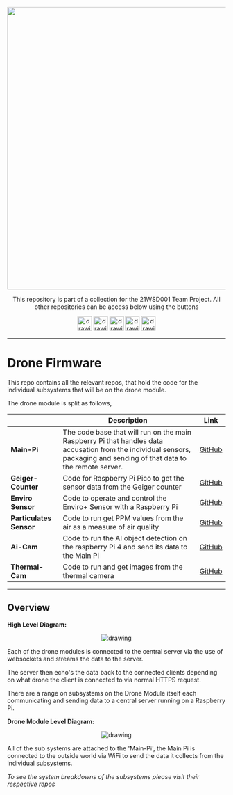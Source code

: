 <p align="center">
	<a href="https://github.com/lboroWMEME-TeamProject/CCC-ProjectDocs"><img src="https://i.imgur.com/VwT4NrJ.png" width=650></a>
	<p align="center"> This repository is part of  a collection for the 21WSD001 Team Project. 
	All other repositories can be access below using the buttons</p>
</p>

<p align="center">
	<a href="https://github.com/lboroWMEME-TeamProject/CCC-ProjectDocs"><img src="https://i.imgur.com/rBaZyub.png" alt="drawing" height = 33/></a> 
	<a href="https://github.com/lboroWMEME-TeamProject/Dashboard"><img src="https://i.imgur.com/fz7rgd9.png" alt="drawing" height = 33/></a> 
	<a href="https://github.com/lboroWMEME-TeamProject/Cloud-Server"><img src="https://i.imgur.com/bsimXcV.png" alt="drawing" height = 33/></a> 
	<a href="https://github.com/lboroWMEME-TeamProject/Drone-Firmware"><img src="https://i.imgur.com/yKFokIL.png" alt="drawing" height = 33/></a> 
	<a href="https://github.com/lboroWMEME-TeamProject/Simulated-Drone"><img src="https://i.imgur.com/WMOZbrf.png" alt="drawing" height = 33/></a>
</p>

------------

# Drone Firmware
This repo contains all the relevant repos, that hold the code for the individual subsystems that will be on the drone module.

The drone module is split as follows,
<div align="center">

||Description|Link|
|--|--|--|
| **Main-Pi** | The code base that will run on the main Raspberry Pi that handles data accusation from the individual sensors, packaging and sending of that data to the remote server. |[GitHub](https://github.com/lboroWMEME-TeamProject/Main-Pi) |
| **Geiger-Counter** | Code for Raspberry Pi Pico to get the sensor data from the Geiger counter  |[GitHub](https://github.com/lboroWMEME-TeamProject/Geiger-Counter) |
| **Enviro Sensor** | Code to operate and control the Enviro+ Sensor with a Raspberry Pi |[GitHub](https://github.com/lboroWMEME-TeamProject/EnviroSensor) |
| **Particulates Sensor** | Code to run get PPM values from the air as a measure of air quality |[GitHub](https://github.com/lboroWMEME-TeamProject/Particulates-Sensor)|
| **Ai-Cam** | Code to run the AI object detection on the raspberry Pi 4 and send its data to the Main Pi |[GitHub](https://github.com/lboroWMEME-TeamProject/ai-cam) |
| **Thermal-Cam** | Code to run and get images from the thermal camera |[GitHub](https://github.com/lboroWMEME-TeamProject/Thermal-Camera)|


</div>

------------

## Overview

**High Level Diagram:**

<p align="center">
	<img src="https://i.imgur.com/g5QJgSA.jpg" alt="drawing"/>
</p>

Each of the drone modules is connected to the central server via the use of websockets and streams the data to the server. 

The server then echo's the data back to the connected clients depending on what drone the client is connected to via normal HTTPS request.

There are a range on subsystems on the Drone Module itself each communicating and sending data to a central server running on a Raspberry Pi.

**Drone Module Level Diagram:**

<p align="center">
	<img src="https://i.imgur.com/8I0nU0g.jpg" alt="drawing"/>
</p>

All of the sub systems are attached to the 'Main-Pi', the Main Pi is connected to the outside world via WiFi to send the data it collects from the individual subsystems.

*To see the system breakdowns of the subsystems please visit their respective repos*
